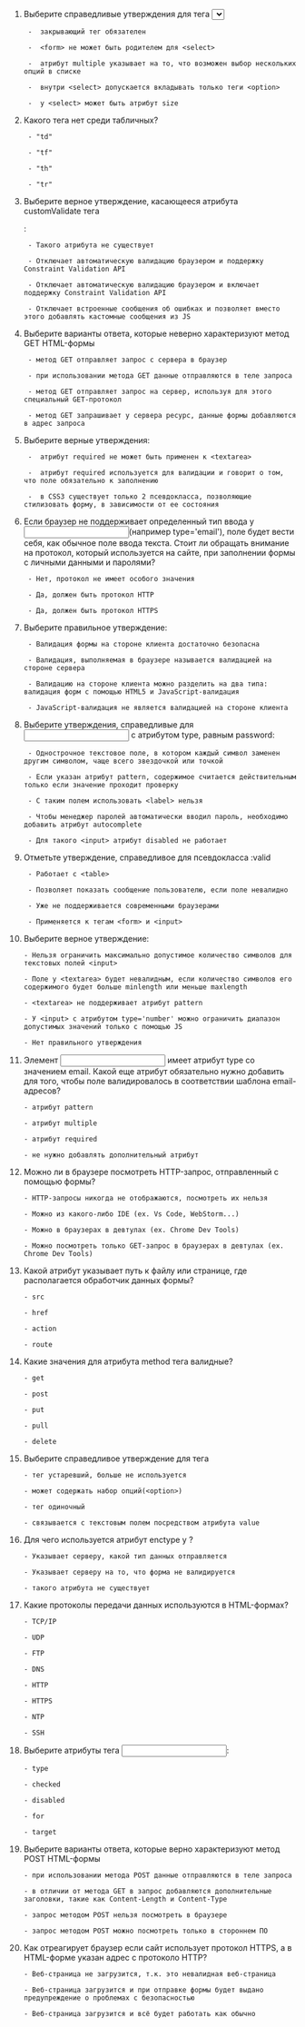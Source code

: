 1. Выберите справедливые утверждения для тега <select>:      
        
        -  закрывающий тег обязателен

        -  <form> не может быть родителем для <select>

        -  атрибут multiple указывает на то, что возможен выбор нескольких опций в списке

        -  внутри <select> допускается вкладывать только теги <option>

        -  у <select> может быть атрибут size
        


2. Какого тега нет среди табличных?
        

        - "td"

        - "tf"

        - "th"

        - "tr"
        
        

3. Выберите верное утверждение, касающееся атрибута customValidate тега <form>:
        

        - Такого атрибута не существует

        - Отключает автоматическую валидацию браузером и поддержку Constraint Validation API

        - Отключает автоматическую валидацию браузером и включает поддержку Constraint Validation API

        - Отключает встроенные сообщения об ошибках и позволяет вместо этого добавлять кастомные сообщения из JS
        
        
       
            
        
4. Выберите варианты ответа, которые неверно характеризуют метод GET HTML-формы
        

        - метод GET отправляет запрос с сервера в браузер

        - при использовании метода GET данные отправляются в теле запроса

        - метод GET отправляет запрос на сервер, используя для этого специальный GET-протокол

        - метод GET запрашивает у сервера ресурс, данные формы добавляются в адрес запроса

      
        
        

5. Выберите верные утверждения:

        
        -  атрибут required не может быть применен к <textarea>

        -  атрибут required используется для валидации и говорит о том, что поле обязательно к заполнению

        -  в CSS3 существует только 2 псевдокласса, позволяющие стилизовать форму, в зависимости от ее состояния

     
        


6. Если браузер не поддерживает определенный тип ввода у <input>(например type='email'), поле будет вести себя, как обычное поле ввода текста.
Стоит ли обращать внимание на протокол, который используется на сайте, при заполнении формы с личными данными и паролями?

        
        - Нет, протокол не имеет особого значения

        - Да, должен быть протокол HTTP

        - Да, должен быть протокол HTTPS
       
        
        


7. Выберите правильное утверждение:
        

        - Валидация формы на стороне клиента достаточно безопасна

        - Валидация, выполняемая в браузере называется валидацией на стороне сервера

        - Валидацию на стороне клиента можно разделить на два типа: валидация форм с помощью HTML5 и JavaScript-валидация

        - JavaScript-валидация не является валидацией на стороне клиента


       
        
        

8. Выберите утверждения, справедливые для <input> с атрибутом type, равным password:

        
        - Однострочное текстовое поле, в котором каждый символ заменен другим символом, чаще всего звездочкой или точкой

        - Если указан атрибут pattern, содержимое считается действительным только если значение проходит проверку

        - С таким полем использовать <label> нельзя

        - Чтобы менеджер паролей автоматически вводил пароль, необходимо добавить атрибут autocomplete

        - Для такого <input> атрибут disabled не работает




        
        
        

9. Отметьте утверждение, справедливое для псевдокласса :valid

        - Работает с <table>

        - Позволяет показать сообщение пользователю, если поле невалидно

        - Уже не поддерживается современными браузерами

        - Применяется к тегам <form> и <input>



        
        
        

10. Выберите верное утверждение:

        - Нельзя ограничить максимально допустимое количество символов для текстовых полей <input>

        - Поле у <textarea> будет невалидным, если количество символов его содержимого будет больше minlength или меньше maxlength

        - <textarea> не поддерживает атрибут pattern

        - У <input> c атрибутом type='number' можно ограничить диапазон допустимых значений только с помощью JS

        - Нет правильного утверждения



        
        
        

11. Элемент <input> имеет атрибут type со значением email. Какой еще атрибут обязательно нужно добавить для того, чтобы поле валидировалось в соответствии шаблона email-адресов?

        - атрибут pattern

        - атрибут multiple

        - атрибут required

        - не нужно добавлять дополнительный атрибут




        
        
        
12. Можно ли в браузере посмотреть HTTP-запрос, отправленный с помощью формы?

        - HTTP-запросы никогда не отображаются, посмотреть их нельзя

        - Можно из какого-либо IDE (ex. Vs Code, WebStorm...)

        - Можно в браузерах в девтулах (ex. Chrome Dev Tools)

        - Можно посмотреть только GET-запрос в браузерах в девтулах (ex. Chrome Dev Tools)


        
        



13. Какой атрибут указывает путь к файлу или странице, где располагается обработчик данных формы?

        - src

        - href

        - action

        - route




14. Какие значения для атрибута method тега <form> валидные?

        - get

        - post

        - put

        - pull

        - delete




15. Выберите справедливое утверждение для тега <datalist>:

        - тег устаревший, больше не используется

        - может содержать набор опций(<option>)

        - тег одиночный

        - связывается с текстовым полем посредством атрибута value




16. Для чего используется атрибут enctype у <form>?

        - Указывает серверу, какой тип данных отправляется

        - Указывает серверу на то, что форма не валидируется

        - такого атрибута не существует




17. Какие протоколы передачи данных используются в HTML-формах?

        - TCP/IP

        - UDP

        - FTP

        - DNS

        - HTTP

        - HTTPS

        - NTP

        - SSH





18. Выберите атрибуты тега <input>:

        - type

        - checked

        - disabled

        - for

        - target




19. Выберите варианты ответа, которые верно характеризуют метод POST HTML-формы

        - при использовании метода POST данные отправляются в теле запроса

        - в отличии от метода GET в запрос добавляются дополнительные заголовки, такие как Content-Length и Content-Type

        - запрос методом POST нельзя посмотреть в браузере

        - запрос методом POST можно посмотреть только в стороннем ПО




20. Как отреагирует браузер если сайт использует протокол HTTPS, а в HTML-форме указан адрес с протоколо HTTP?

        - Веб-страница не загрузится, т.к. это невалидная веб-страница

        - Веб-страница загрузится и при отправке формы будет выдано предупреждение о проблемах с безопасностью

        - Веб-страница загрузится и всё будет работать как обычно
